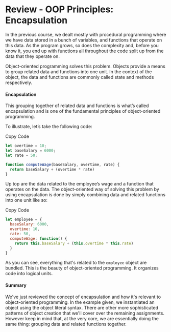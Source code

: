 # Review - OOP Principles: Encapsulation

In the previous course, we dealt mostly with procedural programming where we have data stored in a bunch of variables, and functions that operate on this data. As the program grows, so does the complexity and, before you know it, you end up with functions all throughout the code split up from the data that they operate on.

Object-oriented programming solves this problem. Objects provide a means to group related data and functions into one unit. In the context of the object, the data and functions are commonly called state and methods respectively.

#### Encapsulation

This grouping together of related data and functions is what’s called encapsulation and is one of the fundamental principles of object-oriented programming.

To illustrate, let’s take the following code:

Copy Code

```javascript
let overtime = 10;
let baseSalary = 6000;
let rate = 50;

function computeWage(baseSalary, overtime, rate) {
  return baseSalary + (overtime * rate)
}
```

Up top are the data related to the employee’s wage and a function that operates on the data. The object-oriented way of solving this problem by using encapsulation is done by simply combining data and related functions into one unit like so:

Copy Code

```javascript
let employee = {
  baseSalary: 6000,
  overtime: 10,
  rate: 50,
  computeWage: function() {
    return this.baseSalary + (this.overtime * this.rate)
  }
}
```

As you can see, everything that's related to the `employee` object are bundled. This is the beauty of object-oriented programming. It organizes code into logical units.

#### Summary

We've just reviewed the concept of encapsulation and how it's relevant to object-oriented programming. In the example given, we instantiated an object using the object literal syntax. There are other more sophisticated patterns of object creation that we'll cover over the remaining assignments. However keep in mind that, at the very core, we are essentially doing the same thing: grouping data and related functions together.